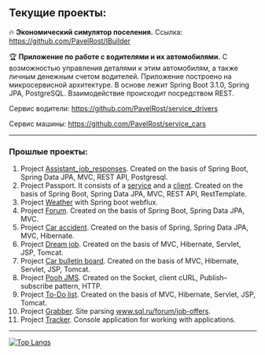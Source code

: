 
## Текущие проекты:

🔥 **Экономический симулятор поселения.** Ссылка: https://github.com/PavelRost/IBuilder

🏆 **Приложение по работе с водителями и их автомобилями.** С возможностью управления деталями к этим автомобилям, а также личным денежным счетом водителей. Приложение построено на микросервисной архитектуре. В основе лежит Spring Boot 3.1.0, Spring JPA, PostgreSQL. Взаимодействие происходит посредством REST. 

Сервис водители: https://github.com/PavelRost/service_drivers

Сервис машины: https://github.com/PavelRost/service_cars
___
### Прошлые проекты:
1. Project [Assistant_job_responses](https://github.com/PavelRost/assistant_job_responses). Created on the basis of Spring Boot, Spring Data JPA, MVC, REST API, Postgresql.
2. Project Passport. It consists of a [service](https://github.com/PavelRost/job4j_passport_service) and a [client](https://github.com/PavelRost/job4j_passport_client). Created on the basis of Spring Boot, Spring Data JPA, MVC, REST API, RestTemplate.
3. Project [Weather](https://github.com/PavelRost/job4j_weather_reactive) with Spring boot webflux.
4. Project [Forum](https://github.com/PavelRost/job4j_forum). Created on the basis of Spring Boot, Spring Data JPA, MVC.
5. Project [Car accident](https://github.com/PavelRost/job4j_car_accident). Created on the basis of Spring, Spring Data JPA, MVC, Hibernate.
6. Project [Dream job](https://github.com/PavelRost/job4j_dreamjob). Created on the basis of MVC, Hibernate, Servlet, JSP, Tomcat.
7. Project [Car bulletin board](https://github.com/PavelRost/job4j_cars). Created on the basis of MVC, Hibernate, Servlet, JSP, Tomcat.
8. Project [Pooh JMS](https://github.com/PavelRost/job4j_pooh). Created on the Socket, client cURL, Publish–subscribe pattern, HTTP. 
9. Project [To-Do list](https://github.com/PavelRost/job4j_todo). Created on the basis of MVC, Hibernate, Servlet, JSP, Tomcat.
10. Project [Grabber](https://github.com/PavelRost/job4j_grabber). Site parsing www.sql.ru/forum/job-offers.
11. Project [Tracker](https://github.com/PavelRost/job4j_tracker). Console application for working with applications. 
___

[![Top Langs](https://github-readme-stats.vercel.app/api/top-langs/?username=PavelRost&layout=compact)](https://github.com/PavelRost/github-readme-stats)
